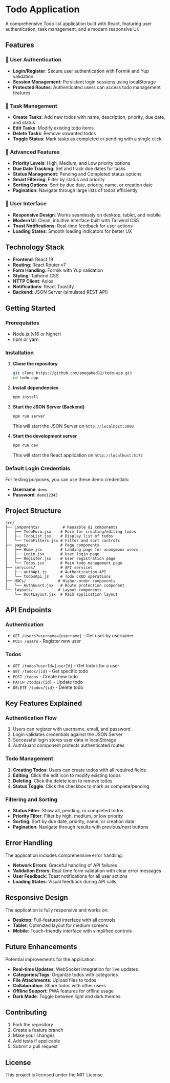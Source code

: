 # Todo Application

A comprehensive Todo list application built with React, featuring user authentication, task management, and a modern responsive UI.

## Features

### 🔐 User Authentication
- **Login/Register**: Secure user authentication with Formik and Yup validation
- **Session Management**: Persistent login sessions using localStorage
- **Protected Routes**: Authenticated users can access todo management features

### 📝 Task Management
- **Create Tasks**: Add new todos with name, description, priority, due date, and status
- **Edit Tasks**: Modify existing todo items
- **Delete Tasks**: Remove unwanted todos
- **Toggle Status**: Mark tasks as completed or pending with a single click

### 🎯 Advanced Features
- **Priority Levels**: High, Medium, and Low priority options
- **Due Date Tracking**: Set and track due dates for tasks
- **Status Management**: Pending and Completed status options
- **Smart Filtering**: Filter by status and priority
- **Sorting Options**: Sort by due date, priority, name, or creation date
- **Pagination**: Navigate through large lists of todos efficiently

### 🎨 User Interface
- **Responsive Design**: Works seamlessly on desktop, tablet, and mobile
- **Modern UI**: Clean, intuitive interface built with Tailwind CSS
- **Toast Notifications**: Real-time feedback for user actions
- **Loading States**: Smooth loading indicators for better UX

## Technology Stack

- **Frontend**: React 19
- **Routing**: React Router v7
- **Form Handling**: Formik with Yup validation
- **Styling**: Tailwind CSS
- **HTTP Client**: Axios
- **Notifications**: React Toastify
- **Backend**: JSON Server (simulated REST API)

## Getting Started

### Prerequisites
- Node.js (v16 or higher)
- npm or yarn

### Installation

1. **Clone the repository**
   ```bash
   git clone https://github.com/amegahed12/todo-app.git
   cd todo-app
   ```

2. **Install dependencies**
   ```bash
   npm install
   ```

3. **Start the JSON Server (Backend)**
   ```bash
   npm run server
   ```
   This will start the JSON Server on `http://localhost:3000`

4. **Start the development server**
   ```bash
   npm run dev
   ```
   This will start the React application on `http://localhost:5173`

### Default Login Credentials

For testing purposes, you can use these demo credentials:
- **Username**: `demo`
- **Password**: `demo12345`

## Project Structure

```
src/
├── Components/          # Reusable UI components
│   ├── TodoForm.jsx    # Form for creating/editing todos
│   ├── TodoList.jsx    # Display list of todos
│   └── TodoFilters.jsx # Filter and sort controls
├── pages/              # Page components
│   ├── Home.jsx        # Landing page for anonymous users
│   ├── Login.jsx       # User login page
│   ├── Register.jsx    # User registration page
│   └── Todos.jsx       # Main todo management page
├── services/           # API services
│   ├── authApi.js      # Authentication API
│   └── todosApi.js     # Todo CRUD operations
├── HOCs/              # Higher-order components
│   └── AuthGuard.jsx   # Route protection component
└── layouts/           # Layout components
    └── RootLayout.jsx  # Main application layout
```

## API Endpoints

### Authentication
- `GET /users?username={username}` - Get user by username
- `POST /users` - Register new user

### Todos
- `GET /todos?userId={userId}` - Get todos for a user
- `GET /todos/{id}` - Get specific todo
- `POST /todos` - Create new todo
- `PATCH /todos/{id}` - Update todo
- `DELETE /todos/{id}` - Delete todo

## Key Features Explained

### Authentication Flow
1. Users can register with username, email, and password
2. Login validates credentials against the JSON Server
3. Successful login stores user data in localStorage
4. AuthGuard component protects authenticated routes

### Todo Management
1. **Creating Todos**: Users can create todos with all required fields
2. **Editing**: Click the edit icon to modify existing todos
3. **Deleting**: Click the delete icon to remove todos
4. **Status Toggle**: Click the checkbox to mark as complete/pending

### Filtering and Sorting
- **Status Filter**: Show all, pending, or completed todos
- **Priority Filter**: Filter by high, medium, or low priority
- **Sorting**: Sort by due date, priority, name, or creation date
- **Pagination**: Navigate through results with previous/next buttons

## Error Handling

The application includes comprehensive error handling:
- **Network Errors**: Graceful handling of API failures
- **Validation Errors**: Real-time form validation with clear error messages
- **User Feedback**: Toast notifications for all user actions
- **Loading States**: Visual feedback during API calls

## Responsive Design

The application is fully responsive and works on:
- **Desktop**: Full-featured interface with all controls
- **Tablet**: Optimized layout for medium screens
- **Mobile**: Touch-friendly interface with simplified controls

## Future Enhancements

Potential improvements for the application:
- **Real-time Updates**: WebSocket integration for live updates
- **Categories/Tags**: Organize todos with categories
- **File Attachments**: Upload files to todos
- **Collaboration**: Share todos with other users
- **Offline Support**: PWA features for offline usage
- **Dark Mode**: Toggle between light and dark themes

## Contributing

1. Fork the repository
2. Create a feature branch
3. Make your changes
4. Add tests if applicable
5. Submit a pull request

## License

This project is licensed under the MIT License. 